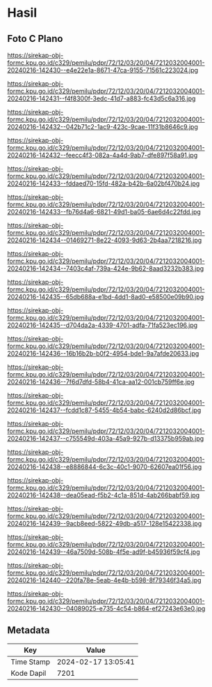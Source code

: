 # Hasil

## Foto C Plano

https://sirekap-obj-formc.kpu.go.id/c329/pemilu/pdpr/72/12/03/20/04/7212032004001-20240216-142430--e4e22e1a-8671-47ca-9155-71561c223024.jpg

https://sirekap-obj-formc.kpu.go.id/c329/pemilu/pdpr/72/12/03/20/04/7212032004001-20240216-142431--f4f8300f-3edc-41d7-a883-fc43d5c6a316.jpg

https://sirekap-obj-formc.kpu.go.id/c329/pemilu/pdpr/72/12/03/20/04/7212032004001-20240216-142432--042b71c2-1ac9-423c-9cae-11f31b8646c9.jpg

https://sirekap-obj-formc.kpu.go.id/c329/pemilu/pdpr/72/12/03/20/04/7212032004001-20240216-142432--feecc4f3-082a-4a4d-9ab7-dfe897f58a91.jpg

https://sirekap-obj-formc.kpu.go.id/c329/pemilu/pdpr/72/12/03/20/04/7212032004001-20240216-142433--fddaed70-15fd-482a-b42b-6a02bf470b24.jpg

https://sirekap-obj-formc.kpu.go.id/c329/pemilu/pdpr/72/12/03/20/04/7212032004001-20240216-142433--fb76d4a6-6821-49d1-ba05-6ae6d4c22fdd.jpg

https://sirekap-obj-formc.kpu.go.id/c329/pemilu/pdpr/72/12/03/20/04/7212032004001-20240216-142434--01469271-8e22-4093-9d63-2b4aa7218216.jpg

https://sirekap-obj-formc.kpu.go.id/c329/pemilu/pdpr/72/12/03/20/04/7212032004001-20240216-142434--7403c4af-739a-424e-9b62-8aad3232b383.jpg

https://sirekap-obj-formc.kpu.go.id/c329/pemilu/pdpr/72/12/03/20/04/7212032004001-20240216-142435--65db688a-e1bd-4dd1-8ad0-e58500e09b90.jpg

https://sirekap-obj-formc.kpu.go.id/c329/pemilu/pdpr/72/12/03/20/04/7212032004001-20240216-142435--d704da2a-4339-4701-adfa-71fa523ec196.jpg

https://sirekap-obj-formc.kpu.go.id/c329/pemilu/pdpr/72/12/03/20/04/7212032004001-20240216-142436--16b16b2b-b0f2-4954-bde1-9a7afde20633.jpg

https://sirekap-obj-formc.kpu.go.id/c329/pemilu/pdpr/72/12/03/20/04/7212032004001-20240216-142436--7f6d7dfd-58b4-41ca-aa12-001cb759ff6e.jpg

https://sirekap-obj-formc.kpu.go.id/c329/pemilu/pdpr/72/12/03/20/04/7212032004001-20240216-142437--fcdd1c87-5455-4b54-babc-6240d2d86bcf.jpg

https://sirekap-obj-formc.kpu.go.id/c329/pemilu/pdpr/72/12/03/20/04/7212032004001-20240216-142437--c755549d-403a-45a9-927b-d13375b959ab.jpg

https://sirekap-obj-formc.kpu.go.id/c329/pemilu/pdpr/72/12/03/20/04/7212032004001-20240216-142438--e8886844-6c3c-40c1-9070-62607ea01f56.jpg

https://sirekap-obj-formc.kpu.go.id/c329/pemilu/pdpr/72/12/03/20/04/7212032004001-20240216-142438--dea05ead-f5b2-4c1a-851d-4ab266babf59.jpg

https://sirekap-obj-formc.kpu.go.id/c329/pemilu/pdpr/72/12/03/20/04/7212032004001-20240216-142439--9acb8eed-5822-49db-a517-128e15422338.jpg

https://sirekap-obj-formc.kpu.go.id/c329/pemilu/pdpr/72/12/03/20/04/7212032004001-20240216-142439--46a7509d-508b-4f5e-ad9f-b45936f59cf4.jpg

https://sirekap-obj-formc.kpu.go.id/c329/pemilu/pdpr/72/12/03/20/04/7212032004001-20240216-142440--220fa78e-5eab-4e4b-b598-8f79346f34a5.jpg

https://sirekap-obj-formc.kpu.go.id/c329/pemilu/pdpr/72/12/03/20/04/7212032004001-20240216-142430--04089025-e735-4c54-b864-ef27243e63e0.jpg


## Metadata

| Key        | Value               |
| ---------- | ------------------- |
| Time Stamp | 2024-02-17 13:05:41 |
| Kode Dapil | 7201                |



